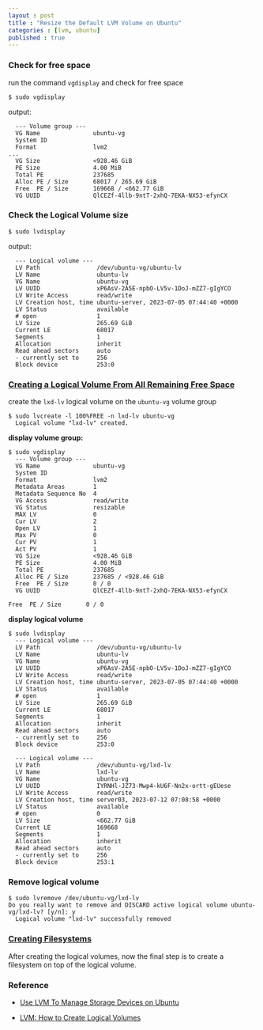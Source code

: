 ```yaml
---
layout : post
title : "Resize the Default LVM Volume on Ubuntu"
categories : [lvm, ubuntu]
published : true
---
```


### Check for free space
run the command `vgdisplay` and check for free space

```shell
$ sudo vgdisplay 
```

output:
```
  --- Volume group ---
  VG Name               ubuntu-vg
  System ID             
  Format                lvm2
...
  VG Size               <928.46 GiB
  PE Size               4.00 MiB
  Total PE              237685
  Alloc PE / Size       68017 / 265.69 GiB
  Free  PE / Size       169668 / <662.77 GiB
  VG UUID               QlCEZf-4llb-9ntT-2xhQ-7EKA-NX53-efynCX
```

### Check the Logical Volume size

```shell
$ sudo lvdisplay
```

output:
```
  --- Logical volume ---
  LV Path                /dev/ubuntu-vg/ubuntu-lv
  LV Name                ubuntu-lv
  VG Name                ubuntu-vg
  LV UUID                xP6AsV-2A5E-npbO-LV5v-1DoJ-mZZ7-gIgYCO
  LV Write Access        read/write
  LV Creation host, time ubuntu-server, 2023-07-05 07:44:40 +0000
  LV Status              available
  # open                 1
  LV Size                265.69 GiB
  Current LE             68017
  Segments               1
  Allocation             inherit
  Read ahead sectors     auto
  - currently set to     256
  Block device           253:0

```

### [Creating a Logical Volume From All Remaining Free Space](https://www.digitalocean.com/community/tutorials/how-to-use-lvm-to-manage-storage-devices-on-ubuntu-18-04#creating-a-logical-volume-from-all-remaining-free-space)


create the `lxd-lv` logical volume on the `ubuntu-vg` volume group
```shell
$ sudo lvcreate -l 100%FREE -n lxd-lv ubuntu-vg
  Logical volume "lxd-lv" created.
```

**display volume group:**
```shell
$ sudo vgdisplay 
  --- Volume group ---
  VG Name               ubuntu-vg
  System ID             
  Format                lvm2
  Metadata Areas        1
  Metadata Sequence No  4
  VG Access             read/write
  VG Status             resizable
  MAX LV                0
  Cur LV                2
  Open LV               1
  Max PV                0
  Cur PV                1
  Act PV                1
  VG Size               <928.46 GiB
  PE Size               4.00 MiB
  Total PE              237685
  Alloc PE / Size       237685 / <928.46 GiB
  Free  PE / Size       0 / 0   
  VG UUID               QlCEZf-4llb-9ntT-2xhQ-7EKA-NX53-efynCX
```
`Free  PE / Size       0 / 0`

**display logical volume**
```
$ sudo lvdisplay 
  --- Logical volume ---
  LV Path                /dev/ubuntu-vg/ubuntu-lv
  LV Name                ubuntu-lv
  VG Name                ubuntu-vg
  LV UUID                xP6AsV-2A5E-npbO-LV5v-1DoJ-mZZ7-gIgYCO
  LV Write Access        read/write
  LV Creation host, time ubuntu-server, 2023-07-05 07:44:40 +0000
  LV Status              available
  # open                 1
  LV Size                265.69 GiB
  Current LE             68017
  Segments               1
  Allocation             inherit
  Read ahead sectors     auto
  - currently set to     256
  Block device           253:0
   
  --- Logical volume ---
  LV Path                /dev/ubuntu-vg/lxd-lv
  LV Name                lxd-lv
  VG Name                ubuntu-vg
  LV UUID                IYRNHl-JZ73-Mwp4-kU6F-Nn2x-ortt-gEUese
  LV Write Access        read/write
  LV Creation host, time server03, 2023-07-12 07:08:58 +0000
  LV Status              available
  # open                 0
  LV Size                <662.77 GiB
  Current LE             169668
  Segments               1
  Allocation             inherit
  Read ahead sectors     auto
  - currently set to     256
  Block device           253:1
```

### Remove logical volume
```shell
$ sudo lvremove /dev/ubuntu-vg/lxd-lv
Do you really want to remove and DISCARD active logical volume ubuntu-vg/lxd-lv? [y/n]: y
  Logical volume "lxd-lv" successfully removed

```

### [Creating Filesystems](https://linuxhint.com/lvm-how-to-create-logical-volumes-and-filesystems/)

After creating the logical volumes, now the final step is to create a filesystem on top of the logical volume.

### Reference
* [Use LVM To Manage Storage Devices on Ubuntu ](https://www.digitalocean.com/community/tutorials/how-to-use-lvm-to-manage-storage-devices-on-ubuntu-18-04)

* [LVM: How to Create Logical Volumes](https://linuxhint.com/lvm-how-to-create-logical-volumes-and-filesystems/)
